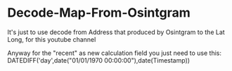 # Decode-Map-From-Osintgram
It's just to use decode from Address that produced by Osintgram to the Lat Long, 
for this youtube channel

Anyway for the "recent" as new calculation field you just need to use this: 
DATEDIFF('day',date("01/01/1970 00:00:00"),date(Timestamp))
